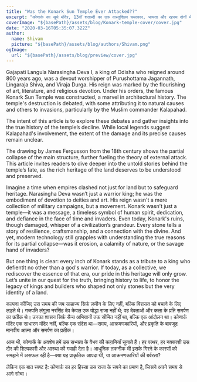 ```yaml
---
title: "Was the Konark Sun Temple Ever Attacked??"
excerpt: "कोणार्क का सूर्य मंदिर, 13वीं शताब्दी का एक वास्तुशिल्प चमत्कार, भव्यता और रहस्य दोनों में घिरा हुआ है। एक प्रमुख प्रश्न यह है कि क्या इस मंदिर पर आक्रमण हुआ था। ऐतिहासिक विवरणों के अनुसार, यह संभव है कि मुगल काल के दौरान, विशेषकर 16वीं शताब्दी में, मंदिर को नुकसान पहुंचाया गया हो या इसे आक्रमणकारियों द्वारा क्षतिग्रस्त किया गया हो। हालांकि, इसके ठोस प्रमाण नहीं मिलते हैं। किंवदंतियों और प्राकृतिक क्षरण की कहानियों ने इस रहस्य को और गहरा कर दिया है। बावजूद इसके, कोणार्क भारत की समृद्ध सांस्कृतिक धरोहर का प्रतीक बना हुआ है।"
coverImage: "${basePath}/assets/blog/Konark-temple-cover/cover.jpg"
date: "2020-03-16T05:35:07.322Z"
author:
  name: Shivam
  picture: "${basePath}/assets/blog/authors/Shivam.png"
ogImage:
  url: "${basePath}/assets/blog/preview/cover.jpg"
---
```


Gajapati Langula Narasingha Deva I, a king of Odisha who reigned around 800 years ago, was a devout worshipper of Purushottama Jagannath, Lingaraja Shiva, and Viraja Durga. His reign was marked by the flourishing of art, literature, and religious devotion. Under his orders, the famous Konark Sun Temple was constructed, a marvel in architectural history. The temple's destruction is debated, with some attributing it to natural causes and others to invasions, particularly by the Muslim commander Kalapahad.

The intent of this article is to explore these debates and gather insights into the true history of the temple’s decline. While local legends suggest Kalapahad's involvement, the extent of the damage and its precise causes remain unclear.

The drawing by James Fergusson from the 18th century shows the partial collapse of the main structure, further fueling the theory of external attack. This article invites readers to dive deeper into the untold stories behind the temple’s fate, as the rich heritage of the land deserves to be understood and preserved.

Imagine a time when empires clashed not just for land but to safeguard heritage. Narasingha Deva wasn’t just a warrior king; he was the embodiment of devotion to deities and art. His reign wasn't a mere collection of military campaigns, but a movement. Konark wasn’t just a temple—it was a message, a timeless symbol of human spirit, dedication, and defiance in the face of time and invaders. Even today, Konark's ruins, though damaged, whisper of a civilization’s grandeur. Every stone tells a story of resilience, craftsmanship, and a connection with the divine. And yet, modern technology still grapples with understanding the true reasons for its partial collapse—was it erosion, a calamity of nature, or the savage hand of invaders?

But one thing is clear: every inch of Konark stands as a tribute to a king who defientlt no other than a god's warrior. If today, as a collective, we rediscover the essence of that era, our pride in this heritage will only grow. Let’s unite in our quest for the truth, bringing history to life, to honor the legacy of kings and builders who shaped not only stones but the very identity of a land.


कल्पना कीजिए उस समय की जब साम्राज्य सिर्फ ज़मीन के लिए नहीं, बल्कि विरासत को बचाने के लिए लड़ते थे। गजपति लंगुला नरसिंह देव केवल एक योद्धा राजा नहीं थे; वह देवताओं और कला के प्रति समर्पण का प्रतीक थे। उनका शासन सिर्फ सैन्य अभियानों तक सीमित नहीं था, बल्कि एक आंदोलन था। कोणार्क मंदिर एक साधारण मंदिर नहीं, बल्कि एक संदेश था—समय, आक्रमणकारियों, और प्रकृति के बावजूद मानवीय आत्मा और समर्पण का प्रतीक।

आज भी, कोणार्क के अवशेष हमें उस सभ्यता के वैभव की कहानियाँ सुनाते हैं। हर पत्थर, हर नक्काशी उस दौर की शिल्पकारी और आस्था की गवाही देता है। आधुनिक तकनीक भी इसके गिरने के कारणों को समझने में असफल रही है—क्या यह प्राकृतिक आपदा थी, या आक्रमणकारियों की बर्बरता?

लेकिन एक बात स्पष्ट है: कोणार्क का हर हिस्सा उस राजा के सपने का प्रमाण है, जिसने अपने समय से आगे सोचा।

